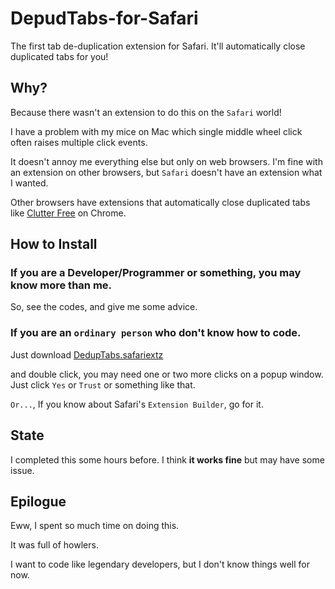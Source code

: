 # DepudTabs-for-Safari
The first tab de-duplication extension for Safari. It'll automatically close duplicated tabs for you!

## Why?
Because there wasn't an extension to do this on the `Safari` world!

I have a problem with my mice on Mac which single middle wheel click often raises multiple click events.

It doesn't annoy me everything else but only on web browsers.
I'm fine with an extension on other browsers, but `Safari` doesn't have an extension what I wanted.

Other browsers have extensions that automatically close duplicated tabs like [Clutter Free](https://chrome.google.com/webstore/detail/clutter-free-prevent-dupl/iipjdmnoigaobkamfhnojmglcdbnfaaf) on Chrome.

## How to Install
### If you are a Developer/Programmer or something, you may know more than me.

So, see the codes, and give me some advice.

### If you are an `ordinary person` who don't know how to code.
Just download [DedupTabs.safariextz](https://github.com/luceat-lux-vestra/DedupTabs-for-Safari/blob/master/DedupTabs.safariextz)

and double click, you may need one or two more clicks on a popup window.
Just click `Yes` or `Trust` or something like that.

`Or...`, If you know about Safari's `Extension Builder`, go for it.

## State
I completed this some hours before.
I think **it works fine** but may have some issue.

## Epilogue
Eww, I spent so much time on doing this.

It was full of howlers.

I want to code like legendary developers, but I don't know things well for now.
